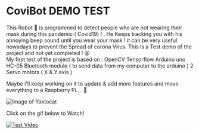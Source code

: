 # CoviBot DEMO TEST
This Robot :robot:	 is programmed to detect people who are not wearing their mask during this pandemic ( Covid19) ! .
He Keeps tracking you with his annoying beep sound until you wear your mask ! it can be very useful nowadays to prevent the Spread of corona Virus.
This is a Test demo of the project and not yet completed ! :stuck_out_tongue_closed_eyes:	
My first test of the project is based on :
OpenCV
Tensorflow
Arduino uno
HC-05 Bluetooth module ( to send data from my computer to the arduino )
2 Servo motors ( X & Y axis )

Maybe i'll keep working on it to update & add more features and move everything to a Raspberry Pi.. . :star_struck:


![Image of Yaktocat](https://media.tenor.com/images/534597333e771853bc6b07f68942aacf/tenor.png)

Click on the gif below to Watch!

[![Test Video](doc/ezgif-7-46aa44a09061.gif)](https://www.youtube.com/watch?v=oLfUT-VHgaw " Click to Watch!")



